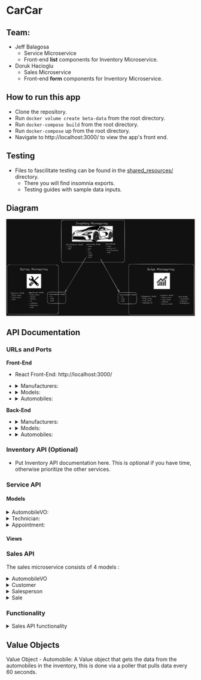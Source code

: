 # CarCar

## Team:

- Jeff Balagosa
  - Service Microservice
  - Front-end **list** components for Inventory Microservice.
- Doruk Hacioglu
  - Sales Microservice
  - Front-end **form** components for Inventory Microservice.

## How to run this app

- Clone the repository.
- Run `docker volume create beta-data` from the root directory.
- Run `docker-compose build` from the root directory.
- Run `docker-compose` up from the root directory.
- Navigate to http://localhost:3000/ to view the app's front end.

## Testing

- Files to fascilitate testing can be found in the [shared_resources/](./shared_resources/) directory.
  - There you will find insomnia exports.
  - Testing guides with sample data inputs.

## Diagram

![Diagram](./shared_resources/model_diagram.png)

## API Documentation

### URLs and Ports

**Front-End**

- React Front-End: http://localhost:3000/
- <details>
  <summary>Manufacturers:</summary>

  - List: http://localhost:3000/manufacturer/list
  - Create: http://localhost:3000/manufacturer/create
  </details>

- <details>
  <summary>Models:</summary>

  - List: http://localhost:3000/model/list
  - Create: http://localhost:3000/model/create
  </details>

- <details>
  <summary>Automobiles:</summary>

  - List: http://localhost:3000/automobile/list
  - Create: http://localhost:3000/automobile/create
  </details>

**Back-End**

- <details>
  <summary>Manufacturers:</summary>

  - GET request for list of manufacturers: http://localhost:8100/api/manufacturers/
  - POST request to add manufacturer: http://localhost:8100/api/manufacturers/
  - DELETE request for individual manufacturer: http://localhost:8100/api/manufacturers/:id/
  - PUT request for updating individual manufacturer: http://localhost:8100/api/manufacturers/:id/
  - GET request for showing individual manufacturer: http://localhost:8100/api/manufacturers/:id/
  </details>

- <details>
  <summary>Models:</summary>

  - GET request for list of models: http://localhost:8100/api/models/
  - POST request to add models: http://localhost:8100/api/models/
  - DELETE request for individual models: http://localhost:8100/api/models/:id/
  - PUT request for updating individual models: http://localhost:8100/api/models/:id/
  - GET request for showing individual models: http://localhost:8100/api/models/:id/
  </details>

- <details>
  <summary>Automobiles:</summary>

  - GET request for list of automobiles: http://localhost:8100/api/automobiles/
  - POST request to add automobiles: http://localhost:8100/api/automobiles/
  - DELETE request for individual automobiles: http://localhost:8100/api/automobiles/:vin/
  - PUT request for updating individual automobiles: http://localhost:8100/api/automobiles/:vin/
  - GET request for showing individual automobiles: http://localhost:8100/api/automobiles/:vin/
  </details>

### Inventory API (Optional)

- Put Inventory API documentation here. This is optional if you have time, otherwise prioritize the other services.

### Service API

#### Models

<details>
<summary>AutomobileVO:</summary>

- `import_href`: Didn't really need to use this, but handy to have there in case I did.
- `vin`: Primarily used to determin VIP Status of Customers.
- `sold`: Also, primarily used to determin VIP Status of Customers.
</details>

<details>
<summary>Technician:</summary>

- `first_name`: Standard character field. If I had more time to refactor, I'd reduce the character size. 200 is probably overkill.
- `last_name`: Standard character field. Same as above, if I had more time to refactor, I'd reduce the character size. 200 is probably overkill.
- `employee_id`: Standard character field. Per project specs, it needs to be there, but I think a better way would be to reference the auto generated database `id`. Less manual entry for the user, numbers would be sequential and unique
- `get_api_url()`: to generate the href.
</details>

<details>
<summary>Appointment:</summary>

- `date_time`: utilized Django's `DateTimeField()` for obvious reasons. Formatting to and from front end was an interesting challenge.
- `reason`: made this a text field because reason entrieas could potentially be in paragraph form.
- `status`: I considered making this its own model to make **created**, **finished**, and **cancelled** its own properties. But kept it simple.
- `vin`: Separate entry from the VO vin. Mainly used to identify VIP status, search, and keep track of customer history.
- `customer`: Standard `Charfield()`. Specs didn't specify a separate first_name and last_name property. Didn't think it was required for this use case either.
- `technician`: This is a foreign key and needed it here for the form dropdown. An interesting challenge would be show a list of what technicians are working on what cars. Perhaps I'll attemp as a stretch goal.
- `get_api_url()`: to generate the href.
</details>

#### Views

### Sales API

The sales microservice consists of 4 models :

<details>
<summary> AutomobileVO </summary>
  A Value object that gets the data from the automobiles in the inventory, this is done via a poller that pulls data every 60 seconds.
  The properties that this object contains are the "import_href", "vin", and "sold" status.

- `import_href` : unique href for each automobile, not utilized but can be useful
- `vin` : unique Vehicle Identification Number, used to determine each unique automobile for sales
- `sold` : A simple boolean field to determine if a automobile had been sold or not.
</details>

<details>
<summary> Customer </summary>

- `first_name` : CharField, self-explanatory
- `last_name` : CharField, self-explanatory
- `address` : CharField, takes any text, need to filter it for proper formatting in future
- `phone_number` : CharField, takes max length of 15 for international numbers or if people use hyphens or brackets or + symbols
</details>

<details>
<summary> Salesperson </summary>

- `first_name` : CharField, self-explanatory
- `last_name` : CharField, self-explanatory
- `employee_id` : Unique positive integer field, identifies each Salesperson with a unique number
</details>

<details>
<summary> Sale </summary>

- `price` : CharField, so currency symbols and decimels can be used
- `salesperson` : foreign key, uses the salesperson model to assign a salesperson for each individual sale
- `customer` : foreign key, uses the customer model to assign a customer for each individual sale
- `automobile` : foreign key, uses the AutomobileVO model to pull individual cars from inventory and assign them to a sale.
</details>


### Functionality


<details>
<summary> Sales API functionality </summary>

  The way this API works is that a Sale is recorded by providing a Customer and Salesperson and an UNSOLD Automobile(identified by its VIN).

  The automobile is sold for a listed price and the sale is then recorded.

  The unsold automobile is listed as SOLD and is no longer available for sale.

  The history of the sale is then provided in a list and can also be accessed by individual salesperson history.

  If needed, you can create a new customer or salesperson using the forms provided.

  If you wish to create a customer,salesperson, or sale, without using the provided forms feel free to utilize the insomnia requests provided in the shared resources folder under "doruk_sales".
</details>

## Value Objects

Value Object - Automobile: A Value object that gets the data from the automobiles in the inventory, this is done via a poller that pulls data every 60 seconds.
